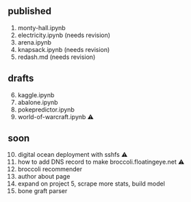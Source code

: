 published
---------
1. monty-hall.ipynb
2. electricity.ipynb (needs revision)
3. arena.ipynb
4. knapsack.ipynb (needs revision) 
5. redash.md (needs revision)

drafts
------
6. kaggle.ipynb
7. abalone.ipynb
8. pokepredictor.ipynb
9. world-of-warcraft.ipynb ⚠️

soon
----
10. digital ocean deployment with sshfs ⚠️
11. how to add DNS record to make broccoli.floatingeye.net ⚠️
12. broccoli recommender
13. author about page
14. expand on project 5, scrape more stats, build model
15. bone graft parser
